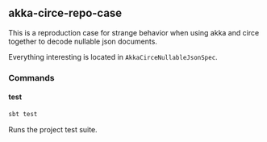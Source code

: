 ## akka-circe-repo-case

This is a reproduction case for strange behavior when using akka and circe together to decode nullable json documents.

Everything interesting is located in `AkkaCirceNullableJsonSpec`.

### Commands

#### test

  ```bash
  sbt test
  ```

Runs the project test suite.